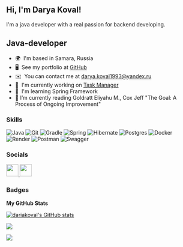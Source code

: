 <h2> Hi, I'm Darya Koval!  </h2> 
I'm a java developer with a real passion for backend developing.

Java-developer
--------------

* 🌍  I'm based in Samara, Russia
* 🖥️  See my portfolio at [GitHub](http://github.com/dariakoval?tab=repositories)
* ✉️  You can contact me at [darya.koval1993@yandex.ru](mailto:darya.koval1993@yandex.ru)
* 🚀  I'm currently working on [Task Manager](http://github.com/dariakoval/java-project-99)
* 🧠  I'm learning Spring Framework
* 📖  I’m currently reading Goldratt Eliyahu M., Cox Jeff "The Goal: A Process of Ongoing Improvement"

### Skills
![Java](https://img.shields.io/badge/java-%23ED8B00.svg?style=for-the-badge&logo=openjdk&logoColor=white) ![Git](https://img.shields.io/badge/git-%23F05033.svg?style=for-the-badge&logo=git&logoColor=white) ![Gradle](https://img.shields.io/badge/Gradle-02303A.svg?style=for-the-badge&logo=Gradle&logoColor=white) ![Spring](https://img.shields.io/badge/Spring-6DB33F?style=for-the-badge&logo=spring&logoColor=white) ![Hibernate](https://img.shields.io/badge/Hibernate-59666C?style=for-the-badge&logo=Hibernate&logoColor=white) ![Postgres](https://img.shields.io/badge/PostgreSQL-316192?style=for-the-badge&logo=postgresql&logoColor=white) ![Docker](https://img.shields.io/badge/docker-%230db7ed.svg?style=for-the-badge&logo=docker&logoColor=white) ![Render](https://img.shields.io/badge/Render-%46E3B7.svg?style=for-the-badge&logo=render&logoColor=white) ![Postman](https://img.shields.io/badge/Postman-FF6C37?style=for-the-badge&logo=postman&logoColor=white) ![Swagger](https://img.shields.io/badge/-Swagger-%23Clojure?style=for-the-badge&logo=swagger&logoColor=white)

### Socials

<p align="left"> 
  <a href="https://telegram.me/darya_koval93" target="_blank" rel="noreferrer">
    <picture>
      <img src="https://camo.githubusercontent.com/f4b401dd7cd9b7840fd31acafd49e151a80e4c9600bf219934461b96dd98e013/68747470733a2f2f6564656e742e6769746875622e696f2f537570657254696e7949636f6e732f696d616765732f7376672f74656c656772616d2e737667" width="32" height="32" />
    </picture> 
  </a>
<!--   <a href="https://www.github.com/dariakoval" target="_blank" rel="noreferrer">
    <picture>
      <source media="(prefers-color-scheme: dark)" srcset="https://raw.githubusercontent.com/danielcranney/readme-generator/main/public/icons/socials/github-dark.svg" /> 
      <source media="(prefers-color-scheme: light)" srcset="https://raw.githubusercontent.com/danielcranney/readme-generator/main/public/icons/socials/github.svg" /> 
      <img src="https://raw.githubusercontent.com/danielcranney/readme-generator/main/public/icons/socials/github.svg" width="32" height="32" /> 
    </picture> 
  </a> -->
  <a href="https://" target="_blank" rel="noreferrer">
    <picture>
      <source media="(prefers-color-scheme: dark)" srcset="https://raw.githubusercontent.com/danielcranney/readme-generator/main/public/icons/socials/linkedin.svg" />
      <source media="(prefers-color-scheme: light)" srcset="https://raw.githubusercontent.com/danielcranney/readme-generator/main/public/icons/socials/linkedin.svg" />
      <img src="https://raw.githubusercontent.com/danielcranney/readme-generator/main/public/icons/socials/linkedin.svg" width="32" height="32" />
    </picture> 
  </a> 
</p>

### Badges

<b>My GitHub Stats</b>

<a href="http://www.github.com/dariakoval"><img src="https://github-readme-stats.vercel.app/api?username=dariakoval&show_icons=true&hide=stars,&count_private=true&title_color=22c55e&text_color=ffffff&icon_color=facc15&bg_color=1c1917&hide_border=true&show_icons=true" alt="dariakoval's GitHub stats" /></a>

<a href="http://www.github.com/dariakoval"><img src="https://github-readme-streak-stats.herokuapp.com/?user=dariakoval&stroke=ffffff&background=1c1917&ring=22c55e&fire=22c55e&currStreakNum=ffffff&currStreakLabel=22c55e&sideNums=ffffff&sideLabels=ffffff&dates=ffffff&hide_border=true" /></a>

[![](https://visitcount.itsvg.in/api?id=dariakoval&label=Profile%20Views&color=10&icon=6&pretty=false)](https://visitcount.itsvg.in)

<!--
**dariakoval/dariakoval** is a ✨ _special_ ✨ repository because its `README.md` (this file) appears on your GitHub profile.

<img src="https://media.giphy.com/media/mGcNjsfWAjY5AEZNw6/giphy.gif" width="50">

Here are some ideas to get you started:

- 🔭 I’m currently working on ...
- 🌱 I’m currently learning ...
- 👯 I’m looking to collaborate on ...
- 🤔 I’m looking for help with ...
- 💬 Ask me about ...
- 📫 How to reach me: ...
- 😄 Pronouns: ...
- ⚡ Fun fact: ...
-->
